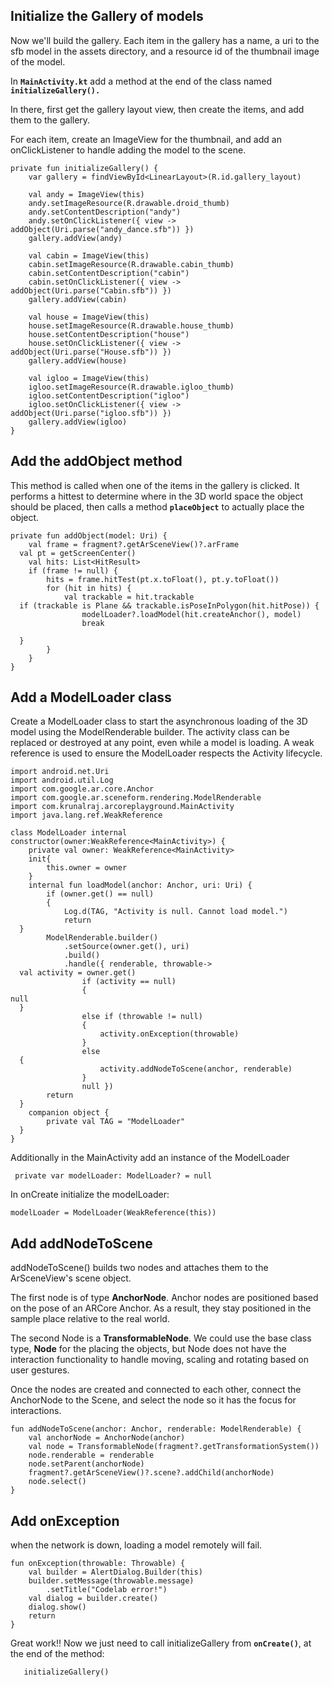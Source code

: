 ﻿## Initialize the Gallery of models

Now we'll build the gallery. Each item in the gallery has a name, a uri to the sfb model in the assets directory, and a resource id of the thumbnail image of the model.

In  **`MainActivity.kt`**  add a method at the end of the class named  **`initializeGallery().`**

In there, first get the gallery layout view, then create the items, and add them to the gallery.

For each item, create an ImageView for the thumbnail, and add an onClickListener to handle adding the model to the scene.

```
private fun initializeGallery() {  
    var gallery = findViewById<LinearLayout>(R.id.gallery_layout)  
  
    val andy = ImageView(this)  
    andy.setImageResource(R.drawable.droid_thumb)  
    andy.setContentDescription("andy")  
    andy.setOnClickListener({ view -> addObject(Uri.parse("andy_dance.sfb")) })  
    gallery.addView(andy)  
  
    val cabin = ImageView(this)  
    cabin.setImageResource(R.drawable.cabin_thumb)  
    cabin.setContentDescription("cabin")  
    cabin.setOnClickListener({ view -> addObject(Uri.parse("Cabin.sfb")) })  
    gallery.addView(cabin)  
  
    val house = ImageView(this)  
    house.setImageResource(R.drawable.house_thumb)  
    house.setContentDescription("house")  
    house.setOnClickListener({ view -> addObject(Uri.parse("House.sfb")) })  
    gallery.addView(house)  
  
    val igloo = ImageView(this)  
    igloo.setImageResource(R.drawable.igloo_thumb)  
    igloo.setContentDescription("igloo")  
    igloo.setOnClickListener({ view -> addObject(Uri.parse("igloo.sfb")) })  
    gallery.addView(igloo)  
}
```

## Add the addObject method

This method is called when one of the items in the gallery is clicked. It performs a hittest to determine where in the 3D world space the object should be placed, then calls a method  **`placeObject`**  to actually place the object.

```
private fun addObject(model: Uri) {  
    val frame = fragment?.getArSceneView()?.arFrame  
  val pt = getScreenCenter()  
    val hits: List<HitResult>  
    if (frame != null) {  
        hits = frame.hitTest(pt.x.toFloat(), pt.y.toFloat())  
        for (hit in hits) {  
            val trackable = hit.trackable  
  if (trackable is Plane && trackable.isPoseInPolygon(hit.hitPose)) {  
                modelLoader?.loadModel(hit.createAnchor(), model)  
                break  
  
  }  
        }  
    }  
}
```

## Add a ModelLoader class

Create a ModelLoader class to start the asynchronous loading of the 3D model using the ModelRenderable builder. The activity class can be replaced or destroyed at any point, even while a model is loading. A weak reference is used to ensure the ModelLoader respects the Activity lifecycle. 

```
import android.net.Uri  
import android.util.Log  
import com.google.ar.core.Anchor  
import com.google.ar.sceneform.rendering.ModelRenderable  
import com.krunalraj.arcoreplayground.MainActivity  
import java.lang.ref.WeakReference  
  
class ModelLoader internal constructor(owner:WeakReference<MainActivity>) {  
    private val owner: WeakReference<MainActivity>  
    init{  
        this.owner = owner  
    }  
    internal fun loadModel(anchor: Anchor, uri: Uri) {  
        if (owner.get() == null)  
        {  
            Log.d(TAG, "Activity is null. Cannot load model.")  
            return  
  }  
        ModelRenderable.builder()  
            .setSource(owner.get(), uri)  
            .build()  
            .handle({ renderable, throwable->  
  val activity = owner.get()  
                if (activity == null)  
                {  
null  
  }  
                else if (throwable != null)  
                {  
                    activity.onException(throwable)  
                }  
                else  
  {  
                    activity.addNodeToScene(anchor, renderable)  
                }  
                null })  
        return  
  }  
    companion object {  
        private val TAG = "ModelLoader"  
  }  
}
```

Additionally in the MainActivity add an instance of the ModelLoader

```
 private var modelLoader: ModelLoader? = null
```

In onCreate initialize the modelLoader:

```
modelLoader = ModelLoader(WeakReference(this))
```

## Add addNodeToScene

addNodeToScene() builds two nodes and attaches them to the ArSceneView's scene object.

The first node is of type  **AnchorNode**. Anchor nodes are positioned based on the pose of an ARCore Anchor. As a result, they stay positioned in the sample place relative to the real world.

The second Node is a  **TransformableNode**. We could use the base class type,  **Node**  for the placing the objects, but Node does not have the interaction functionality to handle moving, scaling and rotating based on user gestures.

Once the nodes are created and connected to each other, connect the AnchorNode to the Scene, and select the node so it has the focus for interactions.

```
fun addNodeToScene(anchor: Anchor, renderable: ModelRenderable) {  
    val anchorNode = AnchorNode(anchor)  
    val node = TransformableNode(fragment?.getTransformationSystem())  
    node.renderable = renderable  
    node.setParent(anchorNode)  
    fragment?.getArSceneView()?.scene?.addChild(anchorNode)  
    node.select()  
}
```

## Add onException

when the network is down, loading a model remotely will fail.

```
fun onException(throwable: Throwable) {  
    val builder = AlertDialog.Builder(this)  
    builder.setMessage(throwable.message)  
        .setTitle("Codelab error!")  
    val dialog = builder.create()  
    dialog.show()  
    return  
}
```

Great work!! Now we just need to call initializeGallery from  **`onCreate()`**, at the end of the method:

```
   initializeGallery()
```
